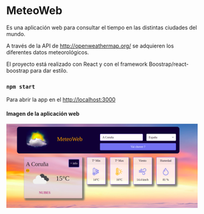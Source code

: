 # MeteoWeb

Es una aplicación web para consultar el tiempo en las distintas ciudades del mundo.

A través de la API de http://openweathermap.org/ se adquieren los diferentes datos meteorológicos.

El proyecto está realizado con React y con el framework Boostrap/react-boostrap para dar estilo.

### `npm start`

Para abrir la app en el [http://localhost:3000](http://localhost:3000)

#### Imagen de la aplicación web

![Image text](https://github.com/RocioIP/meteoWeb/blob/master/public/portada.png)

